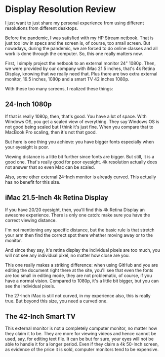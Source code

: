 # Display Resolution Review
I just want to just share my personal 
experience from using different resolutions 
from different desktops. 

Before the pandemic, I was satisfied with
my HP Stream netbook. That is just
too low in specs and the screen is,
of course, too small screen. 
But nowadays, during the pandemic,
we are forced to do online classes
and all work is done through the computer.
So, this one really matters now.

First, I simply project the netbook
to an external monitor 24" 1080p. Then, 
we were provided by our company
with iMac 21.5 inches, 
that's 4k Retina Display, 
knowing that we really need that.
Plus there are two extra external 
monitor, 19.5 inches, 1080p and
a smart TV 42 inches 1080p.

With these too many screens, I realized
these things:

## 24-Inch 1080p
If that is really 1080p, then, that's good.
You have a lot of space. With Windows OS,
you get a scaled view of everything. They
say Windows OS is not good being scaled but
I think it's just fine. When you compare that
to MacBook Pro scaling, then it's not that
good.

But here is one thing you achieve: 
you have bigger fonts especially when your
eyesight is poor.

Viewing distance is a litte bit further
since fonts are bigger. But still, it
is a good one. That's really good for poor
eyesight. 4k resolution actually does 
not answer that so even Mac can be scaled.

Also, some other external 24-Inch monitor
is already curved. This actually has no
benefit for this size.

## iMac 21.5-Inch 4k Retina Display
If you have 20/20 eyesight, then, 
you'll find this 4k Retina Display an 
awesome experience. There is only one
catch: make sure you have the correct
viewing distance.

I'm not mentioning any specific distance,
but the basic rule is that stretch your
arm then find the correct spot there
whether moving away or to the monitor.

And since they say, it's retina display
the individual pixels are too much, you
will not see any individual pixel, no matter
how close are you. 

This one really makes a striking difference:
when using GitHub and you are editing the
document right there at the site,
you'll see that even the fonts are too
small in editing mode, they are not problematic,
of course, if you have a normal vision.
Compared to 1080p, it's a little bit bigger,
but you can see the individual pixels.

The 27-Inch iMac is still not curved,
in my experience also, this is really true.
But beyond this size, you need a curved one.

## The 42-Inch Smart TV
This external monitor is not a completely
computer monitor, no matter how they claim
it to be. They are more for viewing videos 
and hence cannot be used, say, for editing
text file. It can be but for sure, your eyes
will not be able to handle it for a longer
period. Even if they claim a 4k 50-Inch 
screen, as evidence of the price it is sold,
computer monitors tend to be expensive.
